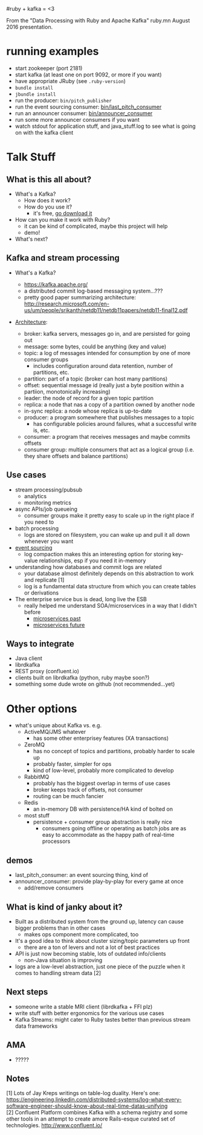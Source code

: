 #ruby + kafka = <3

From the "Data Processing with Ruby and Apache Kafka" ruby.mn August 2016 presentation.

# running examples
* start zookeeper (port 2181)
* start kafka (at least one on port 9092, or more if you want)
* have appropriate JRuby (see `.ruby-version`)
* `bundle install`
* `jbundle install`
* run the producer: `bin/pitch_publisher`
* run the event sourcing consumer:  [bin/last_pitch_consumer](bin/last_pitch_consumer)
* run an announcer consumer: [bin/announcer_consumer](bin/announcer_consumer)
* run some more announcer consumers if you want
* watch stdout for application stuff, and java_stuff.log to see what is going on with the kafka client

# Talk Stuff

## What is this all about?
* What's a Kafka?
    * How does it work?
    * How do you use it?
        * it's free, [go download it](https://kafka.apache.org/)
* How can you make it work with Ruby?
    * it can be kind of complicated, maybe this project will help
    * demo!
* What's next?

## Kafka and stream processing
* What's a Kafka?
    * https://kafka.apache.org/
    * a distributed commit log-based messaging system...???
    * pretty good paper summarizing architecture: http://research.microsoft.com/en-us/um/people/srikanth/netdb11/netdb11papers/netdb11-final12.pdf

* [Architecture](images/kafka_example.jpg):
    * broker: kafka servers, messages go in, and are persisted for going out
    * message: some bytes, could be anything (key and value)
    * topic: a log of messages intended for consumption by one of more consumer groups
        * includes configuration around data retention, number of partitions, etc.
    * partition: part of a topic (broker can host many partitions)
    * offset: sequential message id (really just a byte position within a partiion, monotonically increasing) 
    * leader: the node of record for a given topic partition
    * replica: a node that nas a copy of a partition owned by another node
    * in-sync replica: a node whose replica is up-to-date
    * producer: a program somewhere that publishes messages to a topic
        * has configurable policies around failures, what a successful write is, etc.
    * consumer: a program that receives messages and maybe commits offsets
    * consumer group: multiple consumers that act as a logical group (i.e. they share offsets and balance partitions) 
    
## Use cases
* stream processing/pubsub
    * analytics
    * monitoring metrics
* async APIs/job queueing
    * consumer groups make it pretty easy to scale up in the right place if you need to
* batch processing
    * logs are stored on filesystem, you can wake up and pull it all down whenever you want
* [event sourcing](http://www.martinfowler.com/eaaDev/EventSourcing.html)
    * log compaction makes this an interesting option for storing key-value relationships, esp if you need it in-memory
* understanding how databases and commit logs are related
    * your database almost definitely depends on this abstraction to work and replicate [1]
    * log is a fundamental data structure from which you can create tables or derivations
* The enterprise service bus is dead, long live the ESB
    * really helped me understand SOA/microservices in a way that I didn't before
        * [microservices past](images/soa_fail.jpg)
        * [microservices future](images/soa_win.jpg)
## Ways to integrate
* Java client
* librdkafka
* REST proxy (confluent.io)
* clients built on librdkafka (python, ruby maybe soon?)
* something some dude wrote on github (not recommended...yet)
    
# Other options    
* what's unique about Kafka vs. e.g.
    * ActiveMQ/JMS whatever
        * has some other enterprisey features (XA transactions)
    * ZeroMQ
        * has no concept of topics and partitions, probably harder to scale up
        * probably faster, simpler for ops
        * kind of low-level, probably more complicated to develop
    * RabbitMQ
        * probably has the biggest overlap in terms of use cases
        * broker keeps track of offsets, not consumer
        * routing can be much fancier
    * Redis
        * an in-memory DB with persistence/HA kind of bolted on
    * most stuff
        * persistence + consumer group abstraction is really nice
            * consumers going offline or operating as batch jobs are as easy to accommodate as the happy path of real-time processors 

## demos
* last_pitch_consumer: an event sourcing thing, kind of
* announcer_consumer: provide play-by-play for every game at once
    *   add/remove consumers

## What is kind of janky about it?
* Built as a distributed system from the ground up, latency can cause bigger problems than in other cases
    * makes ops component more complicated, too
* It's a good idea to think about cluster sizing/topic parameters up front
    * there are a ton of levers and not a lot of best practices
* API is just now becoming stable, lots of outdated info/clients
    * non-Java situation is improving
* logs are a low-level abstraction, just one piece of the puzzle when it comes to handling stream data [2]

## Next steps
* someone write a stable MRI client (librdkafka + FFI plz)
* write stuff with better ergonomics for the various use cases
* Kafka Streams: might cater to Ruby tastes better than previous stream data frameworks

## AMA
* ?????

## Notes
[1] Lots of Jay Kreps writings on table-log duality. Here's one: https://engineering.linkedin.com/distributed-systems/log-what-every-software-engineer-should-know-about-real-time-datas-unifying  
[2] Confluent Platform combines Kafka with a schema registry and some other tools in an attempt to create amore Rails-esque curated set of technologies. http://www.confluent.io/